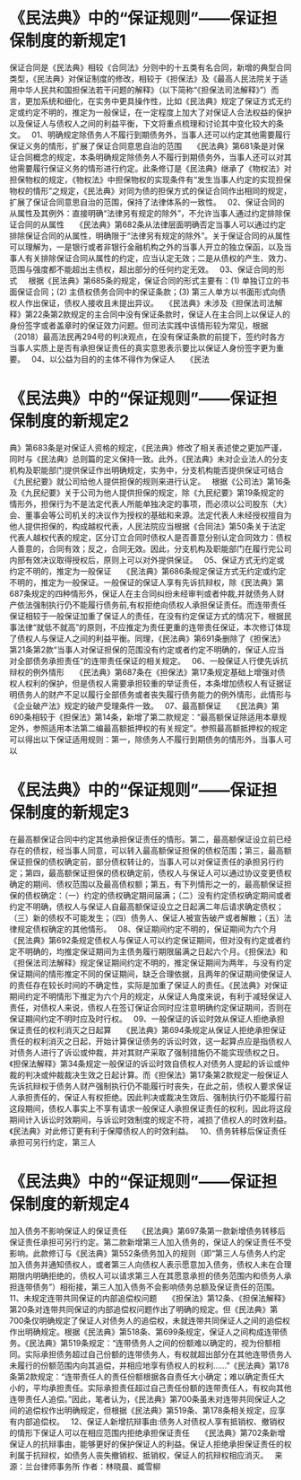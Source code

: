 # 《民法典》中的“保证规则”——保证担保制度的新规定1

保证合同是《民法典》相较《合同法》分则中的十五类有名合同，新增的典型合同类型，《民法典》对保证制度的修改，相较于《担保法》及《最高人民法院关于适用中华人民共和国担保法若干问题的解释》（以下简称“《担保法司法解释》”）而言，更加系统和细化，在实务中更具操作性，比如《民法典》规定了保证方式无约定或约定不明的，推定为一般保证，在一定程度上加大了对保证人合法权益的保护以及保证人与债权人之间的利益平衡，下文将重点梳理和讨论其中变化较大的条文。
 
01、明确规定除债务人不履行到期债务外，当事人还可以约定其他需要履行保证义务的情形，扩展了保证合同意思自治的范围
 
 
《民法典》第681条是对保证合同概念的规定，本条明确规定除债务人不履行到期债务外，当事人还可以对其他需要履行保证义务的情形进行约定。此条修订是《民法典》继承了《物权法》对担保物权的规定，《物权法》中担保物权的实现条件有“发生当事人约定的实现担保物权的情形”之规定，《民法典》对同为债的担保方式的保证合同作出相同的规定，扩展了保证合同意思自治的范围，保持了法律体系的一致性。
 
02、保证合同的从属性及其例外：直接明确“法律另有规定的除外”，不允许当事人通过约定排除保证合同的从属性
 
 
《民法典》第682条从法律层面明确否定当事人可以通过约定排除保证合同的从属性，明确限于“法律另有规定的除外”。关于保证合同的从属性可以理解为，一是银行或者非银行金融机构之外的当事人开立的独立保函，以及当事人有关排除保证合同从属性的约定，应当认定无效；二是从债权的产生、效力、范围与强度都不能超出主债权，超出部分的任何约定无效。
 
03、保证合同的形式
 
 
根据《民法典》第685条的规定，保证合同的形式主要有：(1) 单独订立的书面保证合同；(2) 主债权债务合同中的保证条款；(3) 第三人单方以书面形式向债权人作出保证，债权人接收且未提出异议。
 
《民法典》未涉及《担保法司法解释》第22条第2款规定的主合同中没有保证条款时，保证人在主合同上以保证人的身份签字或者盖章时的保证效力问题。但司法实践中该情形较为常见，根据（2018）最高法民再294号的判决观点，在没有保证条款的前提下，签约时各方当事人实质上是否有承担保证责任的真实意思表示要比以保证人身份签字更为重要。
 
04、以公益为目的的主体不得作为保证人
 
 
《民法

# 《民法典》中的“保证规则”——保证担保制度的新规定2

典》第683条是对保证人资格的规定，《民法典》修改了相关表述使之更加严谨，同时与《民法典》总则篇的定义保持一致。此外，《民法典》未对企业法人的分支机构及职能部门提供保证作出明确规定，实务中，分支机构能否提供保证可结合《九民纪要》就公司给他人提供担保的规则来进行认定。
 
根据《公司法》第16条及《九民纪要》关于公司为他人提供担保的规定，除《九民纪要》第19条规定的情形外，担保行为不是法定代表人所能单独决定的事项，而必须以公司股东（大）会、董事会等公司机关的决议作为授权的基础和来源。法定代表人未经授权擅自为他人提供担保的，构成越权代表，人民法院应当根据《合同法》第50条关于法定代表人越权代表的规定，区分订立合同时债权人是否善意分别认定合同效力：债权人善意的，合同有效；反之，合同无效。因此，分支机构及职能部门在履行完公司内部有效决议取得授权后，原则上可以对外提供保证。
 
05、保证方式无约定或约定不明的，推定为一般保证
 
 
《民法典》第686条规定保证方式无约定或约定不明的，推定为一般保证。一般保证的保证人享有先诉抗辩权，除《民法典》第687条规定的四种情形外，保证人在主合同纠纷未经审判或者仲裁,并就债务人财产依法强制执行仍不能履行债务前,有权拒绝向债权人承担保证责任。而连带责任保证相较于一般保证加重了保证人的责任，在没有约定保证方式的情况下，根据民事法律“就低不就高”的原则，不应推定为责任更重的连带责任保证，本次修订体现了债权人与保证人之间的利益平衡。同理，《民法典》第691条删除了《担保法》第21条第2款“当事人对保证担保的范围没有约定或者约定不明确的，保证人应当对全部债务承担责任”的连带责任保证的相关规定。
 
06、一般保证人行使先诉抗辩权的例外情形
 
 
《民法典》第687条在《担保法》第17条规定基础上增强对债权人权利的保护，但是债权人需要承担较重的举证责任，本条增加债权人有证据证明债务人的财产不足以履行全部债务或者丧失履行债务能力的例外情形，此情形与《企业破产法》规定的破产受理条件一致。
 
07、最高额保证
 
 
《民法典》第690条相较于《担保法》第14条，新增了第二款规定：“最高额保证除适用本章规定外，参照适用本法第二编最高额抵押权的有关规定”。参照最高额抵押权的规定可以得出以下保证适用规则：第一，除债务人不履行到期债务的情形外，当事人可以

# 《民法典》中的“保证规则”——保证担保制度的新规定3

在最高额保证合同中约定其他承担保证责任的情形。第二，最高额保证设立前已经存在的债权，经当事人同意，可以转入最高额保证担保的债权范围；第三，最高额保证担保的债权确定前，部分债权转让的，当事人可以对保证责任的承担另行约定；第四，最高额保证担保的债权确定前，债权人与保证人可以通过协议变更债权确定的期间、债权范围以及最高债权额；第五，有下列情形之一的，最高额保证担保的债权确定：（一）约定的债权确定期间届满；（二）没有约定债权确定期间或者约定不明确，债权人与保证人自最高额保证设立之日起满二年后请求确定债权；（三）新的债权不可能发生；（四）债务人、保证人被宣告破产或者解散；（五）法律规定债权确定的其他情形。
 
08、保证期间约定不明的，保证期间为六个月
 
 
《民法典》第692条规定债权人与保证人可以约定保证期间，但对没有约定或者约定不明确的，均推定保证期间为主债务履行期限届满之日起六个月。《担保法》和《担保法司法解释》规定保证期间约定不明的，推定保证期间为两年，与没有约定保证期间的情形推定不同的保证期间，缺乏合理依据，且两年的保证期间使保证人的责任存在较长时间的不确定性，实际是加重了保证人的责任。《民法典》对保证期间约定不明情形下推定为六个月的规定，从保证人角度来说，有利于减轻保证人责任，对债权人来说，债权人在签订保证合同时应注意明确约定保证期间，否则在保证期间约定不明时应及时行权。
 
09、一般保证的诉讼时效从保证人拒绝承担保证责任的权利消灭之日起算
 
 
《民法典》第694条规定从保证人拒绝承担保证责任的权利消灭之日起，开始计算保证债务的诉讼时效，这一起算点应是指债权人对债务人进行了诉讼或仲裁，并对其财产采取了强制措施仍不能实现债权之日。《担保法解释》第34条规定一般保证的诉讼时效自债权人对债务人提起的诉讼或仲裁的判决或仲裁裁决生效之日起计算。而《担保法》第17条第2款规定一般保证人先诉抗辩权于债务人财产强制执行仍不能履行时丧失，在此之前，债权人要求保证人承担责任的，保证人有权拒绝。因此判决或裁决生效后、强制执行仍不能履行前这段期间，债权人事实上不享有请求一般保证人承担保证责任的权利，因此将这段期间计入诉讼时效期间，与诉讼时效制度的规定不符，减损了债权人的时效利益。《民法典》对此修订更有利于保障债权人的时效利益。
 
10、债务转移后保证责任承担可另行约定，第三人

# 《民法典》中的“保证规则”——保证担保制度的新规定4

加入债务不影响保证人的保证责任
 
 
《民法典》第697条第一款新增债务转移后保证责任承担可另行约定。第二款新增第三人加入债务的，保证人的保证责任不受影响。此款修订与《民法典》第552条债务加入的规则（即“第三人与债务人约定加入债务并通知债权人，或者第三人向债权人表示愿意加入债务，债权人未在合理期限内明确拒绝的，债权人可以请求第三人在其愿意承担的债务范围内和债务人承担连带债务”）相衔接，第三人加入债务不会影响债务总额及保证责任的范围。
 
11、未规定连带共同保证的内部追偿权问题
 
 
《担保法》第12条、《担保法解释》第20条对连带共同保证的内部追偿权问题作出了明确的规定。但《民法典》第700条仅明确规定了保证人对债务人的追偿权，未就连带共同保证人之间的追偿权作出明确规定。根据《民法典》第518条、第699条规定，保证人之间构成连带债务。《民法典》第519条规定：“连带债务人之间的份额难以确定的，视为份额相同。实际承担债务超过自己份额的连带债务人，有权就超出部分在其他连带债务人未履行的份额范围内向其追偿，并相应地享有债权人的权利……”《民法典》第178条第2款规定：“连带责任人的责任份额根据各自责任大小确定；难以确定责任大小的，平均承担责任。实际承担责任超过自己责任份额的连带责任人，有权向其他连带责任人追偿。”因此，笔者认为，《民法典》第700条虽未对连带共同保证人之间的追偿权作出明确规定，但根据《民法典》第519条、第178条相关规定，应享有内部追偿权。
 
12、保证人新增抗辩事由:债务人对债权人享有抵销权、撤销权的情形下保证人可以在相应范围内拒绝承担保证责任
 
 
《民法典》第702条新增保证人的抗辩事由，能够更好的保护保证人的利益。保证人拒绝承担保证责任的权利属于抗辩权，如债务人丧失撤销权、抵销权，保证人的抗辩权相应消灭。
 
来源：兰台律师事务所
作者：林晓晨、臧雪柳


